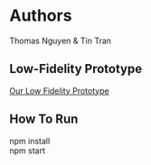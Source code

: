 # Authors
Thomas Nguyen & Tin Tran

## Low-Fidelity Prototype
[Our Low Fidelity Prototype](https://app.moqups.com/cAsxckGM0DJBkULgfGDUKgAD19XiTOZg/view/page/a74529b5d)

## How To Run

npm install <br>
npm start
